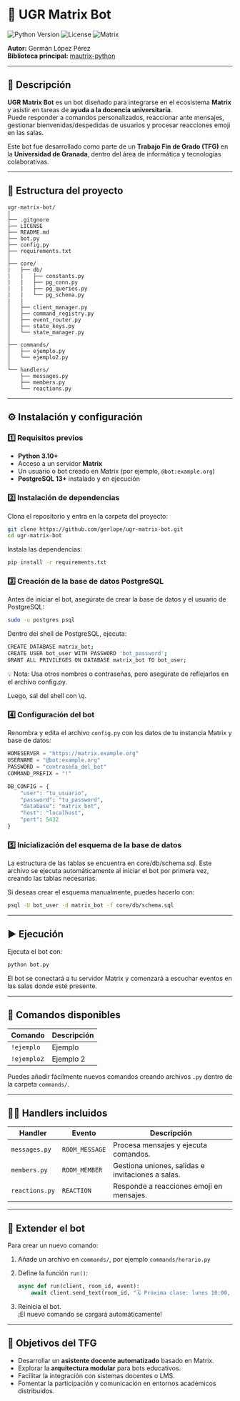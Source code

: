 # 🤖 UGR Matrix Bot

![Python Version](https://img.shields.io/badge/python-3.10+-blue.svg)
![License](https://img.shields.io/badge/license-GPLv3-red.svg)
![Matrix](https://img.shields.io/badge/platform-Matrix-FF69B4.svg)

**Autor:** Germán López Pérez  
**Biblioteca principal:** [mautrix-python](https://github.com/mautrix/python)

---

## 🎯 Descripción

**UGR Matrix Bot** es un bot diseñado para integrarse en el ecosistema **Matrix** y asistir en tareas de **ayuda a la docencia universitaria**.  
Puede responder a comandos personalizados, reaccionar ante mensajes, gestionar bienvenidas/despedidas de usuarios y procesar reacciones emoji en las salas.

Este bot fue desarrollado como parte de un **Trabajo Fin de Grado (TFG)** en la **Universidad de Granada**, dentro del área de informática y tecnologías colaborativas.

---

## 🧱 Estructura del proyecto

```folder_diagram
ugr-matrix-bot/
│
├── .gitgnore
├── LICENSE
├── README.md
├── bot.py
├── config.py
├── requirements.txt
│
├── core/
|   ├── db/
|   |   ├── constants.py
|   |   ├── pg_conn.py
|   |   ├── pg_queries.py
|   |   └── pg_schema.py
|   |
│   ├── client_manager.py
│   ├── command_registry.py
│   ├── event_router.py
│   ├── state_keys.py
│   └── state_manager.py
│
├── commands/
│   ├── ejemplo.py
│   └── ejemplo2.py
│
└── handlers/
    ├── messages.py
    ├── members.py
    └── reactions.py
```

---

## ⚙️ Instalación y configuración

### 1️⃣ Requisitos previos

- **Python 3.10+**
- Acceso a un servidor **Matrix**
- Un usuario o bot creado en Matrix (por ejemplo, `@bot:example.org`)
- **PostgreSQL 13+** instalado y en ejecución

### 2️⃣ Instalación de dependencias

Clona el repositorio y entra en la carpeta del proyecto:

```bash
git clone https://github.com/gerlope/ugr-matrix-bot.git
cd ugr-matrix-bot
```

Instala las dependencias:

```bash
pip install -r requirements.txt
```

### 3️⃣ Creación de la base de datos PostgreSQL

Antes de iniciar el bot, asegúrate de crear la base de datos y el usuario de PostgreSQL:

```bash
sudo -u postgres psql
```

Dentro del shell de PostgreSQL, ejecuta:

```bash
CREATE DATABASE matrix_bot;
CREATE USER bot_user WITH PASSWORD 'bot_password';
GRANT ALL PRIVILEGES ON DATABASE matrix_bot TO bot_user;
```

💡 Nota: Usa otros nombres o contraseñas, pero asegúrate de reflejarlos en el archivo config.py.

Luego, sal del shell con \q.

### 4️⃣ Configuración del bot

Renombra y edita el archivo `config.py` con los datos de tu instancia Matrix y base de datos:

```python
HOMESERVER = "https://matrix.example.org"
USERNAME = "@bot:example.org"
PASSWORD = "contraseña_del_bot"
COMMAND_PREFIX = "!"

DB_CONFIG = {
    "user": "tu_usuario",
    "password": "tu_password",
    "database": "matrix_bot",
    "host": "localhost",
    "port": 5432
}
```

### 5️⃣ Inicialización del esquema de la base de datos

La estructura de las tablas se encuentra en core/db/schema.sql.
Este archivo se ejecuta automáticamente al iniciar el bot por primera vez, creando las tablas necesarias.

Si deseas crear el esquema manualmente, puedes hacerlo con:

```bash
psql -U bot_user -d matrix_bot -f core/db/schema.sql
```

---

## ▶️ Ejecución

Ejecuta el bot con:

```bash
python bot.py
```

El bot se conectará a tu servidor Matrix y comenzará a escuchar eventos en las salas donde esté presente.

---

## 💬 Comandos disponibles

| Comando | Descripción |
|----------|--------------|
| `!ejemplo` | Ejemplo |
| `!ejemplo2` | Ejemplo 2 |

Puedes añadir fácilmente nuevos comandos creando archivos `.py` dentro de la carpeta `commands/`.

---

## 🧍‍♂️ Handlers incluidos

| Handler | Evento | Descripción |
|----------|--------|-------------|
| `messages.py` | `ROOM_MESSAGE` | Procesa mensajes y ejecuta comandos. |
| `members.py` | `ROOM_MEMBER` | Gestiona uniones, salidas e invitaciones a salas. |
| `reactions.py` | `REACTION` | Responde a reacciones emoji en mensajes. |

---

## 🧩 Extender el bot

Para crear un nuevo comando:

1. Añade un archivo en `commands/`, por ejemplo `commands/horario.py`
2. Define la función `run()`:

   ```python
   async def run(client, room_id, event):
       await client.send_text(room_id, "🗓️ Próxima clase: lunes 10:00, aula 203.")
   ```

3. Reinicia el bot.  
   ¡El nuevo comando se cargará automáticamente!

---

## 🧠 Objetivos del TFG

- Desarrollar un **asistente docente automatizado** basado en Matrix.
- Explorar la **arquitectura modular** para bots educativos.
- Facilitar la integración con sistemas docentes o LMS.
- Fomentar la participación y comunicación en entornos académicos distribuidos.
